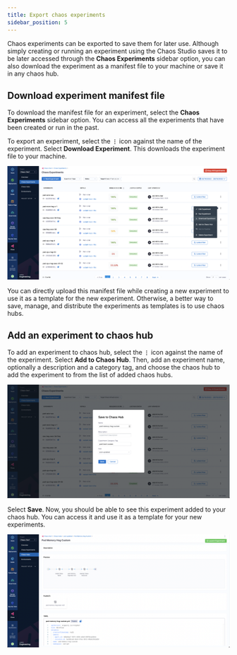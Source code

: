 ```yaml
---
title: Export chaos experiments
sidebar_position: 5
---
```


Chaos experiments can be exported to save them for later use. Although simply creating or running an experiment using the Chaos Studio saves it to be later accessed through the **Chaos Experiments** sidebar option, you can also download the experiment as a manifest file to your machine or save it in any chaos hub.

## Download experiment manifest file
To download the manifest file for an experiment, select the **Chaos Experiments** sidebar option. You can access all the experiments that have been created or run in the past.

To export an experiment, select the **`⋮`** icon against the name of the experiment.
Select **Download Experiment**. This downloads the experiment file to your machine.

![Download Experiment Manifest](./static/export-chaos-experiments/download-experiment-manifest.png)

You can directly upload this manifest file while creating a new experiment to use it as a template for the new experiment. Otherwise, a better way to save, manage, and distribute the experiments as templates is to use chaos hubs.

## Add an experiment to chaos hub
To add an experiment to chaos hub, select the **`⋮`** icon against the name of the experiment.
Select **Add to Chaos Hub**. Then, add an experiment name, optionally a description and a category tag, and choose the chaos hub to add the experiment to from the list of added chaos hubs.

![Add Experiment to ChaosHub](./static/export-chaos-experiments/add-experiment-to-chaoshub.png)

Select **Save**. Now, you should be able to see this experiment added to your chaos hub. You can access it and use it as a template for your new experiments.

![Added Experiment to Hub](./static/export-chaos-experiments/added-experiment-to-hub.png)

